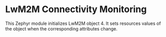 # LwM2M Connectivity Monitoring

This Zephyr module initializes LwM2M object 4.  It sets resources values of the object when the corresponding attributes change.
